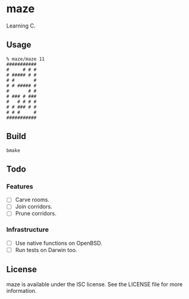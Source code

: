# maze

Learning C.

## Usage

    % maze/maze 11
    ###########
    #     # # #
    # ##### # #
    # #       #
    # # ##### #
    #       # #
    # ### # ###
    #   # # # #
    # # ### # #
    # # #     #
    ###########

## Build

    bmake

## Todo

### Features

- [ ] Carve rooms.
- [ ] Join corridors.
- [ ] Prune corridors.

### Infrastructure

- [ ] Use native functions on OpenBSD.
- [ ] Run tests on Darwin too.

## License

maze is available under the ISC license. See the LICENSE file for more information.
